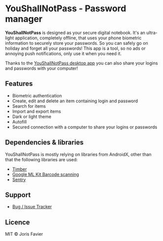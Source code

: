 # YouShallNotPass - Password manager

**YouShallNotPass** is designed as your secure digital notebook. It's an ultra-light application, completely offline, that uses your phone biometric information to securely store your passwords. So you can safely go on holiday and forget all your passwords! This app is a tool, so no ads or annoying push notifications, only use it when you need it.

Thanks to the [YouShallNotPass desktop app](https://github.com/jorisfavier/YouShallNotPass-desktop/releases) you can also share your logins and passwords with your computer!

## Features
- Biometric authentication
- Create, edit and delete an item containing login and password
- Search for items
- Import and export items
- Dark or light theme
- Autofill
- Secured connection with a computer to share your logins or passwords

## Dependencies & libraries

YouShallNotPass is mostly relying on libraries from AndroidX, other than that the following libraries are used:
* [Timber](https://github.com/JakeWharton/timber)
* [Google ML Kit Barcode scanning](https://developers.google.com/ml-kit)
* [Sentry](https://sentry.io/)

## Support

* [Bug / Issue Tracker](https://github.com/jorisfavier/YouShallNotPass-android/issues)

## Licence
MIT © Joris Favier
